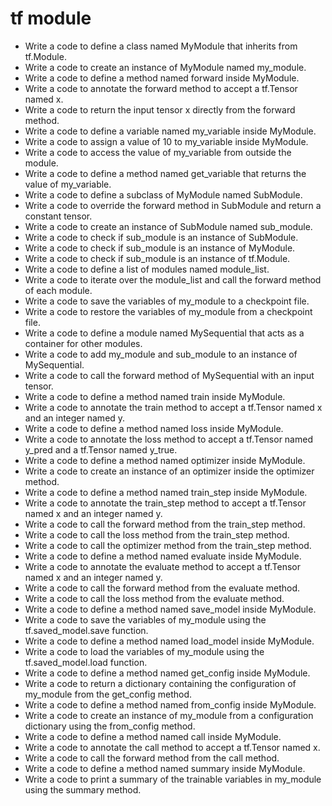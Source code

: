 # tf module

- Write a code to define a class named MyModule that inherits from tf.Module.
- Write a code to create an instance of MyModule named my_module.
- Write a code to define a method named forward inside MyModule.
- Write a code to annotate the forward method to accept a tf.Tensor named x.
- Write a code to return the input tensor x directly from the forward method.
- Write a code to define a variable named my_variable inside MyModule.
- Write a code to assign a value of 10 to my_variable inside MyModule.
- Write a code to access the value of my_variable from outside the module.
- Write a code to define a method named get_variable that returns the value of my_variable.
- Write a code to define a subclass of MyModule named SubModule.
- Write a code to override the forward method in SubModule and return a constant tensor.
- Write a code to create an instance of SubModule named sub_module.
- Write a code to check if sub_module is an instance of SubModule.
- Write a code to check if sub_module is an instance of MyModule.
- Write a code to check if sub_module is an instance of tf.Module.
- Write a code to define a list of modules named module_list.
- Write a code to iterate over the module_list and call the forward method of each module.
- Write a code to save the variables of my_module to a checkpoint file.
- Write a code to restore the variables of my_module from a checkpoint file.
- Write a code to define a module named MySequential that acts as a container for other modules.
- Write a code to add my_module and sub_module to an instance of MySequential.
- Write a code to call the forward method of MySequential with an input tensor.
- Write a code to define a method named train inside MyModule.
- Write a code to annotate the train method to accept a tf.Tensor named x and an integer named y.
- Write a code to define a method named loss inside MyModule.
- Write a code to annotate the loss method to accept a tf.Tensor named y_pred and a tf.Tensor named y_true.
- Write a code to define a method named optimizer inside MyModule.
- Write a code to create an instance of an optimizer inside the optimizer method.
- Write a code to define a method named train_step inside MyModule.
- Write a code to annotate the train_step method to accept a tf.Tensor named x and an integer named y.
- Write a code to call the forward method from the train_step method.
- Write a code to call the loss method from the train_step method.
- Write a code to call the optimizer method from the train_step method.
- Write a code to define a method named evaluate inside MyModule.
- Write a code to annotate the evaluate method to accept a tf.Tensor named x and an integer named y.
- Write a code to call the forward method from the evaluate method.
- Write a code to call the loss method from the evaluate method.
- Write a code to define a method named save_model inside MyModule.
- Write a code to save the variables of my_module using the tf.saved_model.save function.
- Write a code to define a method named load_model inside MyModule.
- Write a code to load the variables of my_module using the tf.saved_model.load function.
- Write a code to define a method named get_config inside MyModule.
- Write a code to return a dictionary containing the configuration of my_module from the get_config method.
- Write a code to define a method named from_config inside MyModule.
- Write a code to create an instance of my_module from a configuration dictionary using the from_config method.
- Write a code to define a method named call inside MyModule.
- Write a code to annotate the call method to accept a tf.Tensor named x.
- Write a code to call the forward method from the call method.
- Write a code to define a method named summary inside MyModule.
- Write a code to print a summary of the trainable variables in my_module using the summary method.